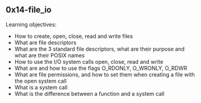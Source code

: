 ## 0x14-file_io  
Learning objectives:  
- How to create, open, close, read and write files  
- What are file descriptors  
- What are the 3 standard file descriptors, what are their purpose and what are their POSIX names  
- How to use the I/O system calls open, close, read and write  
- What are and how to use the flags O_RDONLY, O_WRONLY, O_RDWR  
- What are file permissions, and how to set them when creating a file with the open system call  
- What is a system call  
- What is the difference between a function and a system call  